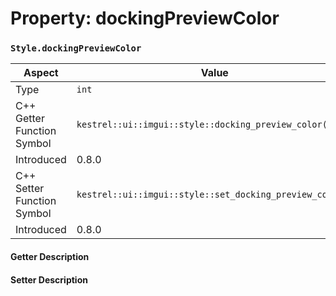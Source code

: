 
# Property: dockingPreviewColor
### `Style.dockingPreviewColor`

| Aspect | Value |
| --- | --- |
| Type | `int` |
| C++ Getter Function Symbol | `kestrel::ui::imgui::style::docking_preview_color()` |
| Introduced | 0.8.0 |
| C++ Setter Function Symbol | `kestrel::ui::imgui::style::set_docking_preview_color()` |
| Introduced | 0.8.0 |

#### Getter Description

#### Setter Description

